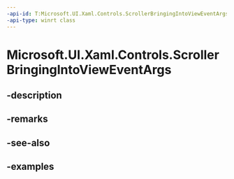 ```yaml
---
-api-id: T:Microsoft.UI.Xaml.Controls.ScrollerBringingIntoViewEventArgs
-api-type: winrt class
---
```


# Microsoft.UI.Xaml.Controls.ScrollerBringingIntoViewEventArgs

<!--
public sealed class ScrollerBringingIntoViewEventArgs
-->


## -description

## -remarks

## -see-also

## -examples


